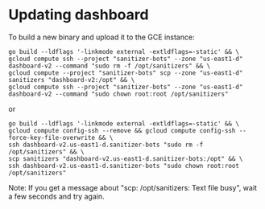 # Updating dashboard

To build a new binary and upload it to the GCE instance:

```
go build --ldflags '-linkmode external -extldflags=-static' && \
gcloud compute ssh --project "sanitizer-bots" --zone "us-east1-d" dashboard-v2 --command "sudo rm -f /opt/sanitizers" && \
gcloud compute --project "sanitizer-bots" scp --zone "us-east1-d" sanitizers "dashboard-v2:/opt" && \
gcloud compute ssh --project "sanitizer-bots" --zone "us-east1-d" dashboard-v2 --command "sudo chown root:root /opt/sanitizers"
```

or 

```
go build --ldflags '-linkmode external -extldflags=-static' && \
gcloud compute config-ssh --remove && gcloud compute config-ssh --force-key-file-overwrite && \
ssh dashboard-v2.us-east1-d.sanitizer-bots "sudo rm -f /opt/sanitizers" && \
scp sanitizers "dashboard-v2.us-east1-d.sanitizer-bots:/opt" && \
ssh dashboard-v2.us-east1-d.sanitizer-bots "sudo chown root:root /opt/sanitizers"
```

Note: If you get a message about "scp: /opt/sanitizers: Text file busy", wait a
few seconds and try again.
